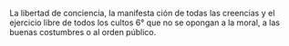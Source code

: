 La libertad de conciencia, la manifesta ción de todas las creencias y el ejercicio libre de todos los cultos 6° que no se opongan a la moral, a las buenas costumbres o al orden público.